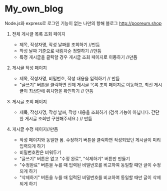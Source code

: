 # My_own_blog
Node.js와 express로 로그인 기능이 없는 나만의 항해 블로그
http://pooreum.shop

1. 전체 게시글 목록 조회 페이지
    * 제목, 작성자명, 작성 날짜를 조회하기 //만듬
    * 작성 날짜 기준으로 내림차순 정렬하기  //만듬
    * 특정 게시글을 클릭할 경우 게시글 조회 페이지로 이동하기 //만듬

2. 게시글 작성 페이지
    * 제목, 작성자명, 비밀번호, 작성 내용을 입력하기 // 만듬
    * "글쓰기" 버튼을 클릭하면 전체 게시글 목록 조회 페이지로 이동하고, 최신 게시글이 최상단에 위치함을 확인하기 // 만듬

3. 게시글 조회 페이지
    * 제목, 작성자명, 작성 날짜, 작성 내용을 조회하기 (검색 기능이 아닙니다. 간단한 게시글 조회만 구현해주세요.) // 만듬

4. 게시글 수정 페이지//만듬
    * 작성 페이지와 동일한 폼. 수정하기 버튼을 클릭하면 작성되었던 게시글이 미리 입력되게 하기
    * 비밀번호란은 비워두기
    * "글쓰기" 버튼은 없고 "수정 완료", "삭제하기" 버튼만 만들기
    * "수정완료" 버튼을 누를 때 입력된 비밀번호를 비교하여 동일할 때만 글이 수정되게 하기
    * "삭제하기" 버튼을 누를 때 입력된 비밀번호를 비교하여 동일할 때만 글이 삭제되게 하기
